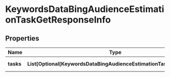 # KeywordsDataBingAudienceEstimationTaskGetResponseInfo


## Properties

| Name | Type | Description | Notes |
|------------ | ------------- | ------------- | -------------|
**tasks** | **List[Optional[KeywordsDataBingAudienceEstimationTaskGetTaskInfo]]** | array of tasks |[optional]|